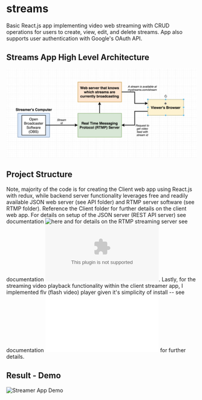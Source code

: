 # streams
Basic React.js app implementing video web streaming with CRUD operations for users to create, view, edit, and delete streams.  App also supports user authentication with Google's OAuth API.

## Streams App High Level Architecture
![overall Streams web app architecture](./streams%20app%20architecture.png)

## Project Structure
Note, majority of the code is for creating the Client web app using React.js with redux, while backend server functionality leverages free and readily available JSON web server (see API folder) and RTMP server software (see RTMP folder).  Reference the Client folder for further details on the client web app.  For details on setup of the JSON server (REST API server) see documentation ![here](https://www.npmjs.com/package/json-server) and for details on the RTMP streaming server see documentation ![here](obsproject.com).  Lastly, for the streaming video playback functionality within the client streamer app, I implemented flv (flash video) player given it's simplicity of install -- see documentation ![here](npmjs.com/package/flv.js) for further details.

## Result - Demo
![Streamer App Demo](stream_app_demo.gif)
